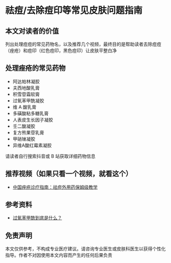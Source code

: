 # 祛痘/去除痘印等常见皮肤问题指南

## 本文对读者的价值
列出处理痘痘的常见药物名，以及推荐几个视频，最终目的是帮助读者去除痘痘（痤疮）和痘印（红色痘印，黑色痘印）让皮肤平整白净

## 处理痤疮的常见药物
- 阿达帕林凝胶
- 夫西地酸乳膏
- 积雪苷霜软膏
- 过氧苯甲酰凝胶
- 维 A 酸乳膏
- 多磺酸粘多糖乳膏
- 人表皮生长因子凝胶
- 壬二酸凝胶
- 复方熊果苷乳膏
- 甲硝锉凝胶
- 异维A酸红霉素凝胶

请读者自行搜索抖音或 B 站获取详细药物信息

## 推荐视频（如果只看一个视频，就看这个）
- [中国痤疮诊疗指南：祛痘外用药保姆级教学](https://www.bilibili.com/video/BV1Ei4y1r7rX/)

## 参考资料
- [过氧苯甲酰到底是什么？](http://www.pumcderm.net/list/174/697.html)

## 免责声明
本文仅供参考，不构成专业医疗建议。请咨询专业医生或皮肤科医生以获得个性化指导。作者不对因使用本文内容而产生的任何后果负责
